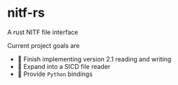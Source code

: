 # nitf-rs
A rust NITF file interface

Current project goals are
- :memo: Finish implementing version 2.1 reading and writing 
- :satellite: Expand into a SICD file reader 
- :snake: Provide `Python` bindings 


